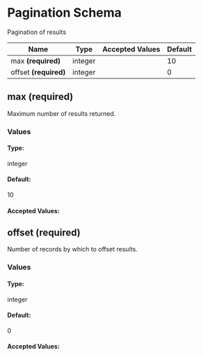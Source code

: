 # Pagination Schema

Pagination of results


| Name | Type | Accepted Values | Default |
|------|------|--------|---------|
| max **(required)**| integer| | 10 |
| offset **(required)**| integer| | 0 |


## max **(required)**

Maximum number of results returned.

### Values

#### Type:
integer
#### Default:
10


#### Accepted Values:





## offset **(required)**

Number of records by which to offset results.

### Values

#### Type:
integer
#### Default:
0


#### Accepted Values:







